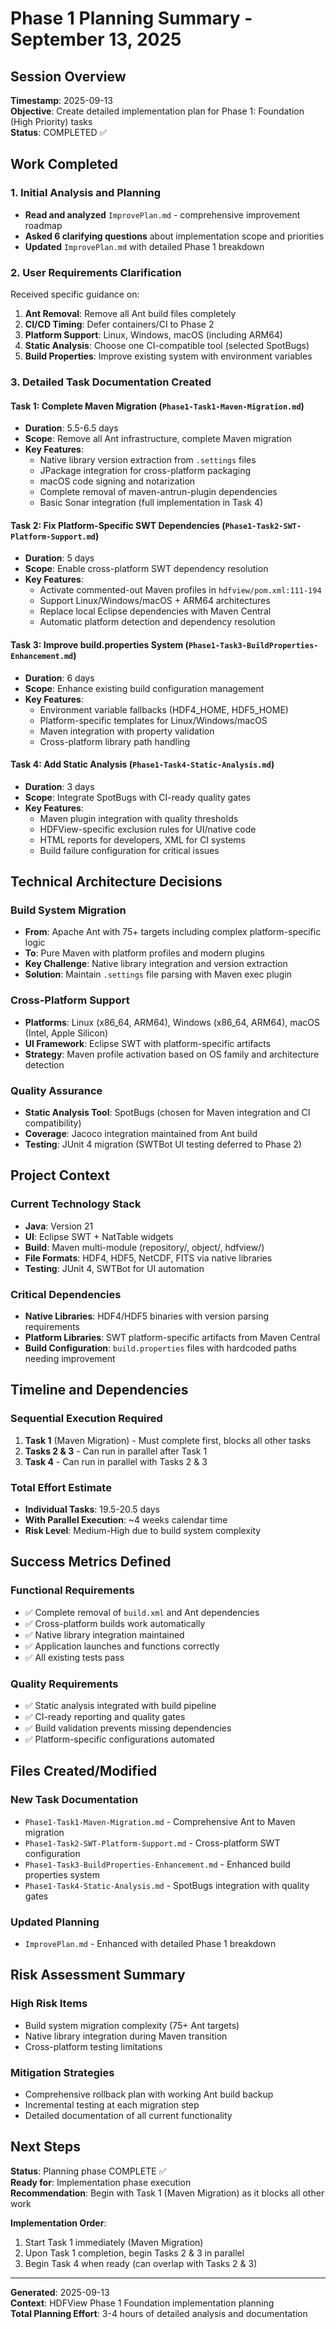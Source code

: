# Phase 1 Planning Summary - September 13, 2025

## Session Overview
**Timestamp**: 2025-09-13  
**Objective**: Create detailed implementation plan for Phase 1: Foundation (High Priority) tasks  
**Status**: COMPLETED ✅

## Work Completed

### 1. Initial Analysis and Planning
- **Read and analyzed** `ImprovePlan.md` - comprehensive improvement roadmap
- **Asked 6 clarifying questions** about implementation scope and priorities
- **Updated** `ImprovePlan.md` with detailed Phase 1 breakdown

### 2. User Requirements Clarification
Received specific guidance on:
1. **Ant Removal**: Remove all Ant build files completely
2. **CI/CD Timing**: Defer containers/CI to Phase 2
3. **Platform Support**: Linux, Windows, macOS (including ARM64)
4. **Static Analysis**: Choose one CI-compatible tool (selected SpotBugs)
5. **Build Properties**: Improve existing system with environment variables

### 3. Detailed Task Documentation Created

#### Task 1: Complete Maven Migration (`Phase1-Task1-Maven-Migration.md`)
- **Duration**: 5.5-6.5 days
- **Scope**: Remove all Ant infrastructure, complete Maven migration
- **Key Features**:
  - Native library version extraction from `.settings` files
  - JPackage integration for cross-platform packaging
  - macOS code signing and notarization
  - Complete removal of maven-antrun-plugin dependencies
  - Basic Sonar integration (full implementation in Task 4)

#### Task 2: Fix Platform-Specific SWT Dependencies (`Phase1-Task2-SWT-Platform-Support.md`)
- **Duration**: 5 days  
- **Scope**: Enable cross-platform SWT dependency resolution
- **Key Features**:
  - Activate commented-out Maven profiles in `hdfview/pom.xml:111-194`
  - Support Linux/Windows/macOS + ARM64 architectures
  - Replace local Eclipse dependencies with Maven Central
  - Automatic platform detection and dependency resolution

#### Task 3: Improve build.properties System (`Phase1-Task3-BuildProperties-Enhancement.md`)
- **Duration**: 6 days
- **Scope**: Enhance existing build configuration management
- **Key Features**:
  - Environment variable fallbacks (HDF4_HOME, HDF5_HOME)
  - Platform-specific templates for Linux/Windows/macOS
  - Maven integration with property validation
  - Cross-platform library path handling

#### Task 4: Add Static Analysis (`Phase1-Task4-Static-Analysis.md`)
- **Duration**: 3 days
- **Scope**: Integrate SpotBugs with CI-ready quality gates
- **Key Features**:
  - Maven plugin integration with quality thresholds
  - HDFView-specific exclusion rules for UI/native code
  - HTML reports for developers, XML for CI systems
  - Build failure configuration for critical issues

## Technical Architecture Decisions

### Build System Migration
- **From**: Apache Ant with 75+ targets including complex platform-specific logic
- **To**: Pure Maven with platform profiles and modern plugins
- **Key Challenge**: Native library integration and version extraction
- **Solution**: Maintain `.settings` file parsing with Maven exec plugin

### Cross-Platform Support
- **Platforms**: Linux (x86_64, ARM64), Windows (x86_64, ARM64), macOS (Intel, Apple Silicon)
- **UI Framework**: Eclipse SWT with platform-specific artifacts
- **Strategy**: Maven profile activation based on OS family and architecture detection

### Quality Assurance
- **Static Analysis Tool**: SpotBugs (chosen for Maven integration and CI compatibility)
- **Coverage**: Jacoco integration maintained from Ant build
- **Testing**: JUnit 4 migration (SWTBot UI testing deferred to Phase 2)

## Project Context

### Current Technology Stack
- **Java**: Version 21
- **UI**: Eclipse SWT + NatTable widgets
- **Build**: Maven multi-module (repository/, object/, hdfview/)
- **File Formats**: HDF4, HDF5, NetCDF, FITS via native libraries
- **Testing**: JUnit 4, SWTBot for UI automation

### Critical Dependencies
- **Native Libraries**: HDF4/HDF5 binaries with version parsing requirements
- **Platform Libraries**: SWT platform-specific artifacts from Maven Central
- **Build Configuration**: `build.properties` files with hardcoded paths needing improvement

## Timeline and Dependencies

### Sequential Execution Required
1. **Task 1** (Maven Migration) - Must complete first, blocks all other tasks
2. **Tasks 2 & 3** - Can run in parallel after Task 1
3. **Task 4** - Can run in parallel with Tasks 2 & 3

### Total Effort Estimate
- **Individual Tasks**: 19.5-20.5 days
- **With Parallel Execution**: ~4 weeks calendar time
- **Risk Level**: Medium-High due to build system complexity

## Success Metrics Defined

### Functional Requirements
- ✅ Complete removal of `build.xml` and Ant dependencies
- ✅ Cross-platform builds work automatically
- ✅ Native library integration maintained
- ✅ Application launches and functions correctly
- ✅ All existing tests pass

### Quality Requirements
- ✅ Static analysis integrated with build pipeline
- ✅ CI-ready reporting and quality gates
- ✅ Build validation prevents missing dependencies
- ✅ Platform-specific configurations automated

## Files Created/Modified

### New Task Documentation
- `Phase1-Task1-Maven-Migration.md` - Comprehensive Ant to Maven migration
- `Phase1-Task2-SWT-Platform-Support.md` - Cross-platform SWT configuration  
- `Phase1-Task3-BuildProperties-Enhancement.md` - Enhanced build properties system
- `Phase1-Task4-Static-Analysis.md` - SpotBugs integration with quality gates

### Updated Planning
- `ImprovePlan.md` - Enhanced with detailed Phase 1 breakdown

## Risk Assessment Summary

### High Risk Items
- Build system migration complexity (75+ Ant targets)
- Native library integration during Maven transition
- Cross-platform testing limitations

### Mitigation Strategies
- Comprehensive rollback plan with working Ant build backup
- Incremental testing at each migration step
- Detailed documentation of all current functionality

## Next Steps

**Status**: Planning phase COMPLETE ✅  
**Ready for**: Implementation phase execution  
**Recommendation**: Begin with Task 1 (Maven Migration) as it blocks all other work

**Implementation Order**:
1. Start Task 1 immediately (Maven Migration)
2. Upon Task 1 completion, begin Tasks 2 & 3 in parallel
3. Begin Task 4 when ready (can overlap with Tasks 2 & 3)

---

**Generated**: 2025-09-13  
**Context**: HDFView Phase 1 Foundation implementation planning  
**Total Planning Effort**: 3-4 hours of detailed analysis and documentation